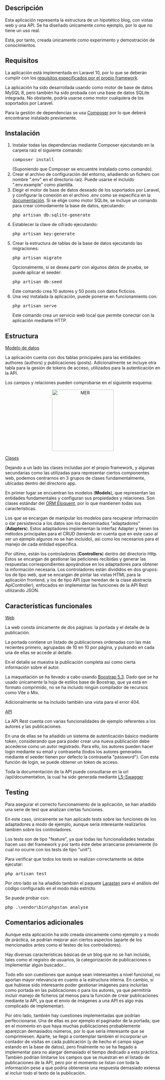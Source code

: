 ## Descripción
Esta aplicación representa la estructura de un hipotético blog, con vistas web y una API. Se ha diseñado únicamente como ejemplo, por lo que no tiene un uso real.

Está, por tanto, creada únicamente como experimento y demostración de conocimientos.

## Requisitos
La aplicación está implementada en Laravel 10, por lo que se deberán cumplir con los <a href="https://laravel.com/docs/10.x/deployment#server-requirements">requisitos especificados por el propio framework</a>.

La aplicación ha sido desarrollada usando como motor de base de datos MySQL 8, pero también ha sido probada con una base de datos SQLite integrada. No obstante, podría usarse como motor cualquiera de los soportados por Laravel.

Para la gestión de dependencias se usa <a href="https://getcomposer.org/">Composer</a> por lo que deberá encontrarse instalado previamente.

## Instalación
<ol>
    <li>Instalar todas las dependencias mediante Composer ejecutando en la carpeta raíz el siguiente comando: <pre>composer install</pre>
    (Suponiendo que Composer se encuentre instalado como comando).</li>
    <li>Crear el archivo de configuración del entorno, añadiendo un fichero con nombre ".env" en el directorio raíz. Puede usarse el incluido ".env.example" como plantilla.</li>
    <li>Elegir el motor de base de datos deseado de los soportados por Laravel, y configurar la conexión en el archivo .env como se especifica en la <a href="https://laravel.com/docs/10.x/database#introduction">documentación</a>.
    Si se elige como motor SQLite, se incluye un comando para crear cómodamente la base de datos, ejecutando: <pre>php artisan db:sqlite-generate</pre>
    </li>
    <li>Establecer la clave de cifrado ejecutando: <pre>php artisan key:generate</pre></li>
    <li>Crear la estructura de tablas de la base de datos ejecutando las migraciones: <pre>php artisan migrate</pre>
    Opcionalmente, si se desea partir con algunos datos de prueba, se puede aplicar el seeder:<pre>php artisan db:seed</pre>
    Este comando crea 10 autores y 50 posts con datos ficticios.</li>
    <li>Una vez instalada la aplicación, puede ponerse en funcionamiento con:
    <pre>php artisan serve</pre>
    Este comando crea un servicio web local que permite conectar con la aplicación mediante HTTP.
    </li>
</ol>


## Estructura
<u>Modelo de datos</u>

La aplicación cuenta con dos tablas principales para las entidades: authores (authors) y publicaciones (posts). Adicionalmente se incluye otra tabla para la gesión de tokens de acceso, utilizados para la autenticación en la API.

Los campos y relaciones pueden comprobarse en el siguiente esquema:
<p align="center">
    <img src="https://lh3.googleusercontent.com/u/0/drive-viewer/AITFw-yMkjklpQTgAo8XcJ9ouJy4KqXJT7QGhrrROSHiB8RqoLISzzN4cO-oX9vfSpQgOJSSlajLzWYEA1fUeQcgOPbMq1THZg=w2560-h1243" alt="MER" width="200">
</p>

<u>Clases</u>

Dejando a un lado las clases incluidas por el propio framework, y algunas secundarias como las utilizadas para representar ciertos componentes web, podemos centrarnos en 3 grupos de clases fundamentalmente, ubicadas dentro del directorio app.

En primer lugar se encuentran los modelos (<strong>Models</strong>), que representan las entidades fundamentales y configuran sus propiedades y relaciones. Son clases estándar del <a href="https://laravel.com/docs/10.x/eloquent">ORM Eloquent</a>, por lo que mantienen todas sus características.

Los que se encargan de manipular los modelos para recuperar información o dar persistencia a los datos son los denominados "adaptadores" (<strong>Adapters</strong>). Estos adaptadores implementan la interfaz Adapter y tienen los métodos principales para el CRUD (teniendo en cuenta que en este caso al ser un ejemplo algunos no se han incluido), así como los necesarios para el manejo de cada entidad específica.

Por último, están los controladores (<strong>Controllers</strong>) dentro del directorio Http. Estos se encargan de gestionar las peticiones recibidas y generar las respuestas correspondientes apoyándose en los adaptadores para obtener la información necesaria. Los controladores están divididos en dos grupos: los de tipo web, que se encargan de pintar las vistas HTML para la aplicación frontend, y los de tipo API (que heredan de la clase abstracta ApiController), enfocados en implementar las funciones de la API Rest utilizando JSON.


## Características funcionales
<u>Web</u>

La web consta únicamente de dos páginas: la portada y el detalle de la publicación.

La portada contiene un listado de publicaciones ordenadas con las más recientes primero, agrupadas de 10 en 10 por página, y pulsando en cada una de ellas se accede al detalle.

En el detalle se muestra la publicación completa así como cierta información sobre el autor.

La maquetación se ha llevado a cabo usando <a href="https://getbootstrap.com/docs/5.3/getting-started/introduction/">Boostrap 5.3</a>. Dado que se ha usado únicamente la hoja de estilos base de Boostrap, que ya está en formato comprimido, no se ha incluido ningún compilador de recursos como Vite o Mix.

Adicionalmente se ha incluido también una vista para el error 404.

<u>API</u>

La API Rest cuenta con varias funcionalidades de ejemplo referentes a los autores y las publicaciones.

En una de ellas se ha añadido un sistema de autenticación básico mediante token, considerando que para poder crear una nueva publicación debe accederse como un autor registrado. Para ello, los autores pueden hacer login mediante su email y contraseña (todos los autores generados mediante el seeder tienen por defecto la contraseña "password"). Con esta función de login, se puede obtener un token de acceso.

Toda la documentación de la API puede consultarse en la url /api/documentation, la cual ha sido generada mediante <a href="https://github.com/DarkaOnLine/L5-Swagger">L5-Swagger</a>


## Testing

Para asegurar el correcto funcionamiento de la aplicación, se han añadido una serie de test que analizan ciertas funciones.

En este caso, únicamente se han aplicado tests sobre las funciones de los adaptadores a modo de ejemplo, aunque sería interesante realizarlos también sobre los controladores.

Los tests son de tipo "feature", ya que todas las funcionalidades testadas hacen uso del framework y por tanto éste debe arrancarse previamente (lo cual no ocurre con los tests de tipo "unit").

Para verificar que todos los tests se realizan correctamente se debe ejecutar:
<pre>php artisan test</pre>

Por otro lado se ha añadido también el paquete <a href="https://github.com/nunomaduro/larastan">Larastan</a> para el análisis del código configurado en el modo más estricto.

Se puede probar con:
<pre>php .\vendor\bin\phpstan analyse</pre>


## Comentarios adicionales
Aunque esta aplicación ha sido creada únicamente como ejemplo y a modo de práctica, se podrían mejorar aún ciertos aspectos (aparte de los mencionados antes como el testeo de los controladores).

Hay diversas características básicas de un blog que no se han incluido, tales como el registro de usuarios, la categorización de publicaciones o implementar algún buscador...

Todo ello son cuestiones que aunque sean interesantes a nivel funcional, no aportan mayor relevancia en cuanto a la estructura interna. En cambio, sí que hubiese sido interesante poder gestionar imágenes para incluirlas como portada en las publicaciones o para los autores, ya que permitiría incluir manejo de ficheros (al menos para la función de crear publicaciones mediante la API, ya que el envío de imágenes a una API es algo más complicado de implementar).

Por otro lado, también hay cuestiones implementadas que podrían perfeccionarse. Una de ellas es por ejemplo el paginador de la portada, que en el momento en que haya muchas publicaciones probablemente aparezcan demasiados números, por lo que sería interesante que se comprimiesen. Aparte, se llegó a contemplar también el incorporar un contador de visitas en cada publicación (y de hecho el campo sigue estando en la base de datos), pero finalmente no se ha llegado a implementar para no alargar demasiado el tiempo dedicado a esta práctica. También podrían limitarse los campos que se muestran en el listado de publicaciones de la API, pero por el momento se listan con toda la información pese a que podría obtenerse una respuesta demasiado extensa al incluir todo el texto de la publicación.
